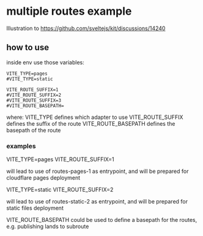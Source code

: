 # multiple routes example

Illustration to https://github.com/sveltejs/kit/discussions/14240

## how to use

inside env use those variables:

```
VITE_TYPE=pages
#VITE_TYPE=static

VITE_ROUTE_SUFFIX=1
#VITE_ROUTE_SUFFIX=2
#VITE_ROUTE_SUFFIX=3
#VITE_ROUTE_BASEPATH=
```

where:
VITE_TYPE defines which adapter to use
VITE_ROUTE_SUFFIX defines the suffix of the route
VITE_ROUTE_BASEPATH defines the basepath of the route

### examples
VITE_TYPE=pages
VITE_ROUTE_SUFFIX=1

will lead to use of routes-pages-1 as entrypoint, and will be prepared for cloudflare pages deployment





VITE_TYPE=static
VITE_ROUTE_SUFFIX=2

will lead to use of routes-static-2 as entrypoint, and will be prepared for static files deployment


VITE_ROUTE_BASEPATH could be used to define a basepath for the routes, e.g. publishing lands to subroute